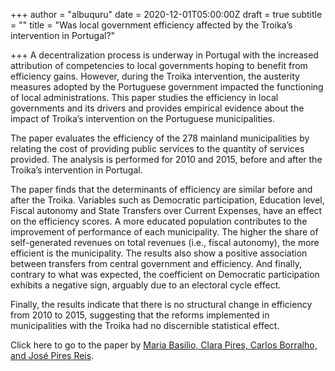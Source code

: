 +++
author = "albuquru"
date = 2020-12-01T05:00:00Z
draft = true
subtitle = ""
title = "Was local government efficiency affected by the Troika’s intervention in Portugal?"

+++
A decentralization process is underway in Portugal with the increased attribution of competencies to local governments hoping to benefit from efficiency gains. However, during the Troika intervention, the austerity measures adopted by the Portuguese government impacted the functioning of local administrations. This paper studies the efficiency in local governments and its drivers and provides empirical evidence about the impact of Troika’s intervention on the Portuguese municipalities.

The paper evaluates the efficiency of the 278 mainland municipalities by relating the cost of providing public services to the quantity of services provided. The analysis is performed for 2010 and 2015, before and after the Troika’s intervention in Portugal.

The paper finds that the determinants of efficiency are similar before and after the Troika. Variables such as Democratic participation, Education level, Fiscal autonomy and State Transfers over Current Expenses, have an effect on the efficiency scores. A more educated population contributes to the improvement of performance of each municipality. The higher the share of self-generated revenues on total revenues (i.e., fiscal autonomy), the more efficient is the municipality. The results also show a positive association between transfers from central government and efficiency. And finally, contrary to what was expected, the coefficient on Democratic participation exhibits a negative sign, arguably due to an electoral cycle effect.

Finally, the results indicate that there is no structural change in efficiency from 2010 to 2015, suggesting that the reforms implemented in municipalities with the Troika had no discernible statistical effect.

Click here to go to the paper by [Maria Basílio, Clara Pires, Carlos Borralho, and José Pires Reis](https://www.researchgate.net/publication/330642200_Local_government_efficiency_is_there_anything_new_after_Troika's_intervention_in_Portugal).